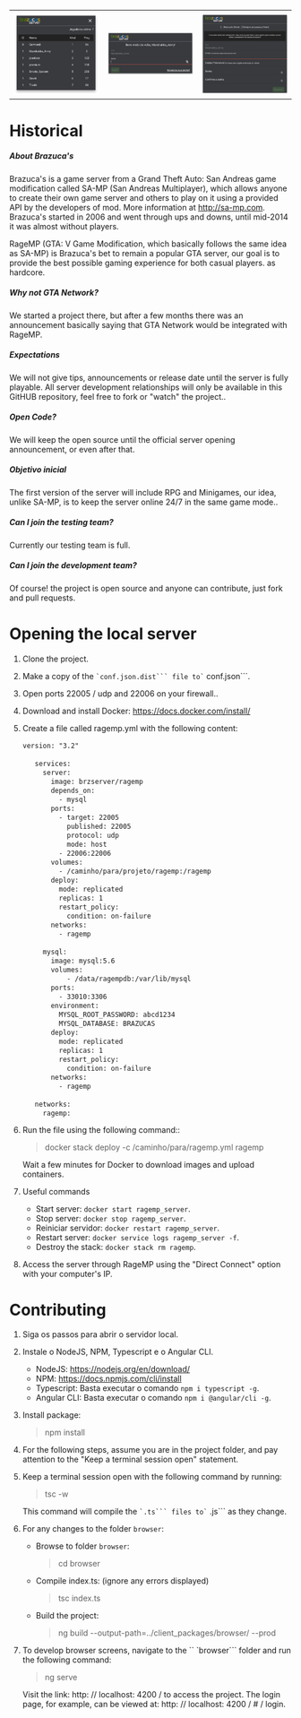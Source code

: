 <table>
    <td><img src="https://github.com/brazucas/ragemp/raw/master/demo/demo2.jpeg" width="300px"/></td>
    <td><img src="https://github.com/brazucas/ragemp/raw/master/demo/demo3.png" width="300px"/></td>
    <td><img src="https://github.com/brazucas/ragemp/raw/master/demo/demo4.png" width="300px"/></td>
</table>

# Historical

##### About Brazuca's

Brazuca's is a game server from a Grand Theft Auto: San Andreas game modification called SA-MP (San Andreas Multiplayer), which allows anyone to create their own game server and others to play on it using a provided API by the developers of mod. More information at http://sa-mp.com. Brazuca's started in 2006 and went through ups and downs, until mid-2014 it was almost without players.

RageMP (GTA: V Game Modification, which basically follows the same idea as SA-MP) is Brazuca's bet to remain a popular GTA server, our goal is to provide the best possible gaming experience for both casual players. as hardcore.

##### Why not GTA Network?
We started a project there, but after a few months there was an announcement basically saying that GTA Network would be integrated with RageMP.

##### Expectations

We will not give tips, announcements or release date until the server is fully playable. All server development relationships will only be available in this GitHUB repository, feel free to fork or "watch" the project..

##### Open Code?

We will keep the open source until the official server opening announcement, or even after that.

##### Objetivo inicial

The first version of the server will include RPG and Minigames, our idea, unlike SA-MP, is to keep the server online 24/7 in the same game mode.. 

##### Can I join the testing team?
Currently our testing team is full.

##### Can I join the development team?

Of course! the project is open source and anyone can contribute, just fork and pull requests.

# Opening the local server

1. Clone the project.
2. Make a copy of the `` `conf.json.dist``` file to` `` conf.json```.
3. Open ports 22005 / udp and 22006 on your firewall..
4. Download and install Docker: https://docs.docker.com/install/
5. Create a file called ragemp.yml with the following content:
    ```
    version: "3.2"
       
       services:
         server:
           image: brzserver/ragemp
           depends_on:
             - mysql
           ports:
             - target: 22005
               published: 22005
               protocol: udp
               mode: host
             - 22006:22006
           volumes:
             - /caminho/para/projeto/ragemp:/ragemp
           deploy:
             mode: replicated
             replicas: 1
             restart_policy:
               condition: on-failure
           networks:
             - ragemp
       
         mysql:
           image: mysql:5.6
           volumes:
               - /data/ragempdb:/var/lib/mysql
           ports:
             - 33010:3306
           environment:
             MYSQL_ROOT_PASSWORD: abcd1234
             MYSQL_DATABASE: BRAZUCAS
           deploy:
             mode: replicated
             replicas: 1
             restart_policy:
               condition: on-failure
           networks:
             - ragemp
       
       networks:
         ragemp:
    ```

6. Run the file using the following command::
    > docker stack deploy -c /caminho/para/ragemp.yml ragemp
    
     Wait a few minutes for Docker to download images and upload containers.
    
7. Useful commands
    - Start server: ```docker start ragemp_server```.
    - Stop server: ```docker stop ragemp_server```.
    - Reiniciar servidor: ```docker restart ragemp_server```.
    - Restart server: ```docker service logs ragemp_server -f```.
    - Destroy the stack: ```docker stack rm ragemp```.

8. Access the server through RageMP using the "Direct Connect" option with your computer's IP.

# Contributing

1. Siga os passos para abrir o servidor local.
2. Instale o NodeJS, NPM, Typescript e o Angular CLI.
     
     - NodeJS: https://nodejs.org/en/download/
     - NPM: https://docs.npmjs.com/cli/install
     - Typescript: Basta executar o comando ```npm i typescript -g```.
     - Angular CLI: Basta executar o comando ```npm i @angular/cli -g```.
3. Install package:
    > npm install
    
4. For the following steps, assume you are in the project folder, and pay attention to the "Keep a terminal session open" statement.
5. Keep a terminal session open with the following command by running:
    > tsc -w
    
   This command will compile the `` `.ts``` files to` `` .js``` as they change.
6. For any changes to the folder ```browser```:
    - Browse to folder ```browser```:
        > cd browser
    - Compile index.ts: (ignore any errors displayed)
        > tsc index.ts
    - Build the project:
        > ng build --output-path=../client_packages/browser/ --prod

7. To develop browser screens, navigate to the `` `browser``` folder and run the following command:
    > ng serve
    
    Visit the link: http: // localhost: 4200 / to access the project. The login page, for example, can be viewed at: http: // localhost: 4200 / # / login. 
